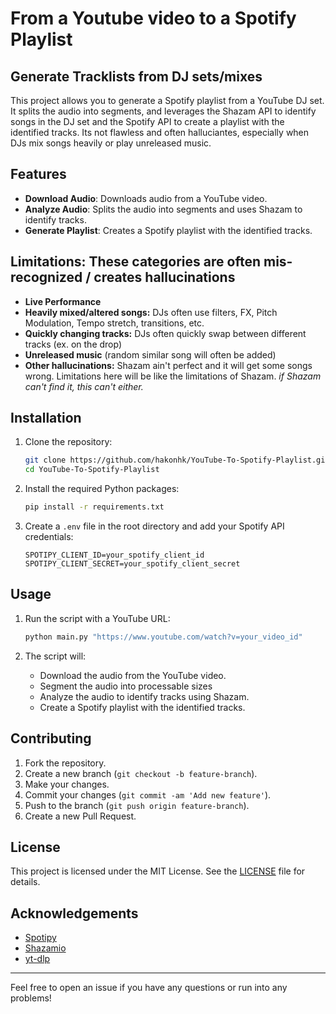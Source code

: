 # From a Youtube video to a Spotify Playlist
## Generate Tracklists from DJ sets/mixes

This project allows you to generate a Spotify playlist from a YouTube DJ set. It splits the audio into segments, and leverages the Shazam API to identify songs in the DJ set and the Spotify API to create a playlist with the identified tracks.
Its not flawless and often halluciantes, especially when DJs mix songs heavily or play unreleased music.

## Features

- **Download Audio**: Downloads audio from a YouTube video.
- **Analyze Audio**: Splits the audio into segments and uses Shazam to identify tracks.
- **Generate Playlist**: Creates a Spotify playlist with the identified tracks.


## Limitations: These categories are often mis-recognized / creates hallucinations
- **Live Performance**
- **Heavily mixed/altered songs:** DJs often use filters, FX, Pitch Modulation, Tempo stretch, transitions, etc.
- **Quickly changing tracks:** DJs often quickly swap between different tracks (ex. on the drop)
- **Unreleased music** (random similar song will often be added)
- **Other hallucinations:** Shazam ain't perfect and it will get some songs wrong. Limitations here will be like the limitations of Shazam. *if Shazam can't find it, this can't either.*

## Installation

1. Clone the repository:
    ```sh
    git clone https://github.com/hakonhk/YouTube-To-Spotify-Playlist.git
    cd YouTube-To-Spotify-Playlist
    ```

2. Install the required Python packages:
    ```sh
    pip install -r requirements.txt
    ```

3. Create a `.env` file in the root directory and add your Spotify API credentials:
    ```env
    SPOTIPY_CLIENT_ID=your_spotify_client_id
    SPOTIPY_CLIENT_SECRET=your_spotify_client_secret
    ```

## Usage

1. Run the script with a YouTube URL:
    ```sh
    python main.py "https://www.youtube.com/watch?v=your_video_id"
    ```

2. The script will:
    - Download the audio from the YouTube video.
    - Segment the audio into processable sizes
    - Analyze the audio to identify tracks using Shazam.
    - Create a Spotify playlist with the identified tracks.



## Contributing

1. Fork the repository.
2. Create a new branch (`git checkout -b feature-branch`).
3. Make your changes.
4. Commit your changes (`git commit -am 'Add new feature'`).
5. Push to the branch (`git push origin feature-branch`).
6. Create a new Pull Request.

## License

This project is licensed under the MIT License. See the [LICENSE](LICENSE) file for details.

## Acknowledgements

- [Spotipy](https://spotipy.readthedocs.io/)
- [Shazamio](https://github.com/dotX12/shazamio)
- [yt-dlp](https://github.com/yt-dlp/yt-dlp)

---

Feel free to open an issue if you have any questions or run into any problems!
